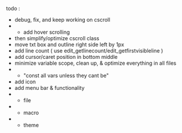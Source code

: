todo :
- debug, fix, and keep working on cscroll
- - add hover scrolling
- then simplify/optimize cscroll class
- move txt box and outline right side left by 1px
- add line count ( use edit_getlinecount/edit_getfirstvisibleline )
- add cursor/caret position in bottom middle
- minimize variable scope, clean up, & optimize everything in all files
- - "const all vars unless they cant be"
- add icon
- add menu bar & functionality
- - file
- - macro
- - theme